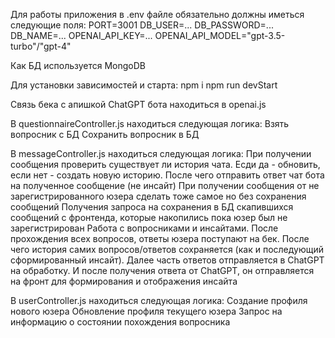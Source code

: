 Для работы приложения в .env файле обязательно должны иметься следующие поля:
PORT=3001
DB_USER=...
DB_PASSWORD=...
DB_NAME=...
OPENAI_API_KEY=...
OPENAI_API_MODEL="gpt-3.5-turbo"/"gpt-4"

Как БД используется MongoDB

Для установки зависимостей и старта:
npm i
npm run devStart

Связь бека с апишкой ChatGPT бота находиться в openai.js

В questionnaireController.js находиться следующая логика:
Взять вопросник с БД
Сохранить вопросник в БД

В messageController.js находиться следующая логика:
При получении сообщения проверить существует ли история чата. Есди да - обновить, если нет - создать новую историю. После чего отправить ответ чат бота на полученное сообщение (не инсайт)
При получении сообщения от не зарегистрированного юзера сделать тоже самое но без сохранения сообщений
Получения запроса на сохранения в БД скапившихся сообщений с фронтенда, которые накопились пока юзер был не зарегистрирован
Работа с вопросниками и инсайтами. После прохождения всех вопросов, ответы юзера поступают на бек. После чего история самих вопросов/ответов сохраняется (как и последующий сформированный инсайт). Далее часть ответов отправляется в ChatGPT на обработку. И после получения ответа от ChatGPT, он отправляется на фронт для формирования и отображения инсайта

В userController.js находиться следующая логика:
Создание профиля нового юзера
Обновление профиля текущего юзера
Запрос на информацию о состоянии похождения вопросника